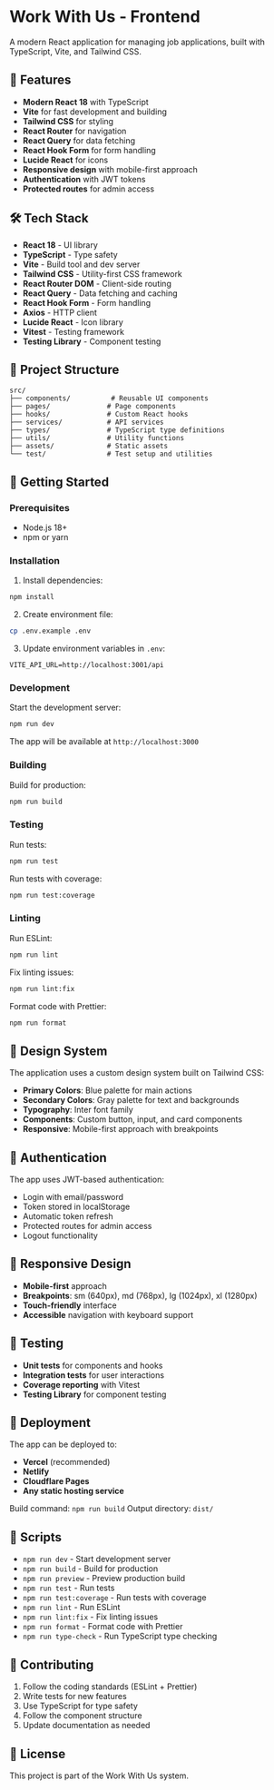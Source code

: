 # Work With Us - Frontend

A modern React application for managing job applications, built with TypeScript, Vite, and Tailwind CSS.

## 🚀 Features

- **Modern React 18** with TypeScript
- **Vite** for fast development and building
- **Tailwind CSS** for styling
- **React Router** for navigation
- **React Query** for data fetching
- **React Hook Form** for form handling
- **Lucide React** for icons
- **Responsive design** with mobile-first approach
- **Authentication** with JWT tokens
- **Protected routes** for admin access

## 🛠️ Tech Stack

- **React 18** - UI library
- **TypeScript** - Type safety
- **Vite** - Build tool and dev server
- **Tailwind CSS** - Utility-first CSS framework
- **React Router DOM** - Client-side routing
- **React Query** - Data fetching and caching
- **React Hook Form** - Form handling
- **Axios** - HTTP client
- **Lucide React** - Icon library
- **Vitest** - Testing framework
- **Testing Library** - Component testing

## 📁 Project Structure

```
src/
├── components/          # Reusable UI components
├── pages/              # Page components
├── hooks/              # Custom React hooks
├── services/           # API services
├── types/              # TypeScript type definitions
├── utils/              # Utility functions
├── assets/             # Static assets
└── test/               # Test setup and utilities
```

## 🚀 Getting Started

### Prerequisites

- Node.js 18+ 
- npm or yarn

### Installation

1. Install dependencies:
```bash
npm install
```

2. Create environment file:
```bash
cp .env.example .env
```

3. Update environment variables in `.env`:
```env
VITE_API_URL=http://localhost:3001/api
```

### Development

Start the development server:
```bash
npm run dev
```

The app will be available at `http://localhost:3000`

### Building

Build for production:
```bash
npm run build
```

### Testing

Run tests:
```bash
npm run test
```

Run tests with coverage:
```bash
npm run test:coverage
```

### Linting

Run ESLint:
```bash
npm run lint
```

Fix linting issues:
```bash
npm run lint:fix
```

Format code with Prettier:
```bash
npm run format
```

## 🎨 Design System

The application uses a custom design system built on Tailwind CSS:

- **Primary Colors**: Blue palette for main actions
- **Secondary Colors**: Gray palette for text and backgrounds
- **Typography**: Inter font family
- **Components**: Custom button, input, and card components
- **Responsive**: Mobile-first approach with breakpoints

## 🔐 Authentication

The app uses JWT-based authentication:

- Login with email/password
- Token stored in localStorage
- Automatic token refresh
- Protected routes for admin access
- Logout functionality

## 📱 Responsive Design

- **Mobile-first** approach
- **Breakpoints**: sm (640px), md (768px), lg (1024px), xl (1280px)
- **Touch-friendly** interface
- **Accessible** navigation with keyboard support

## 🧪 Testing

- **Unit tests** for components and hooks
- **Integration tests** for user interactions
- **Coverage reporting** with Vitest
- **Testing Library** for component testing

## 🚀 Deployment

The app can be deployed to:

- **Vercel** (recommended)
- **Netlify**
- **Cloudflare Pages**
- **Any static hosting service**

Build command: `npm run build`
Output directory: `dist/`

## 📝 Scripts

- `npm run dev` - Start development server
- `npm run build` - Build for production
- `npm run preview` - Preview production build
- `npm run test` - Run tests
- `npm run test:coverage` - Run tests with coverage
- `npm run lint` - Run ESLint
- `npm run lint:fix` - Fix linting issues
- `npm run format` - Format code with Prettier
- `npm run type-check` - Run TypeScript type checking

## 🤝 Contributing

1. Follow the coding standards (ESLint + Prettier)
2. Write tests for new features
3. Use TypeScript for type safety
4. Follow the component structure
5. Update documentation as needed

## 📄 License

This project is part of the Work With Us system.
